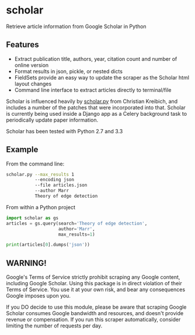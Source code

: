 scholar
========

Retrieve article information from Google Scholar in Python

Features
--------

 - Extract publication title, authors, year, citation count and number of online version
 - Format results in json, pickle, or nested dicts
 - FieldSets provide an easy way to update the scraper as the Scholar html layout changes
 - Command line interface to extract articles directly to terminal/file

Scholar is influenced heavily by [scholar.py](https://github.com/ckreibich/scholar.py) from Christian Kreibich, and includes a number of the patches that were incorporated into that. Scholar is currently being used inside a Django app as a Celery background task to periodically update paper information.

Scholar has been tested with Python 2.7 and 3.3

Example
-------

From the command line:

```bash
scholar.py --max_results 1
           --encoding json
           --file articles.json
           --author Marr
           Theory of edge detection
```

From within a Python project

```python
import scholar as gs
articles = gs.query(search='Theory of edge detection',
                    author='Marr',
                    max_results=1)

print(articles[0].dumps('json'))
```

WARNING!
--------
Google's Terms of Service strictly prohibit scraping any Google content, including Google Scholar. Using this package is in direct violation of their Terms of Service. You use it at your own risk, and bear any consequences Google imposes upon you.

If you DO decide to use this module, please be aware that scraping Google Scholar consumes Google bandwidth and resources, and doesn't provide revenue or compensation. If you run this scraper automatically, consider limiting the number of requests per day.
